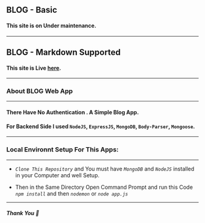 ## BLOG - Basic ##
#### This site is on Under maintenance.
---
## BLOG - Markdown Supported ##
#### This site is Live [here](http://programming-blog-nil.herokuapp.com/).
---
### About BLOG Web App 
---
#### There Have No Authentication . A Simple Blog App.
#### For Backend Side I used `NodeJS`, `ExpressJS`, `MongoDB`, `Body-Parser`, `Mongoose`.


---
### Local Environnt Setup For This Apps:
---
* *`Clone This Repository`* and You must have *`MongoDB`* and *`NodeJS`* installed in your Computer and well Setup.

* Then in the Same Directory Open Command Prompt and run this Code *`npm install`* and then *`nodemon`* or *`node app.js`*

---
##### Thank You :slightly_smiling_face: #####

